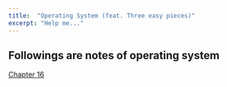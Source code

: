 ```yaml
--- 
title:  "Operating System (feat. Three easy pieces)" 
excerpt: "Help me..."
---
```



## Followings are notes of operating system


<!-- [Chatper 6](Chatper%206%20eb619004b46f41b18d8f36f7e301dafc.md) -->

<!-- [Chatper 7](Chatper%207%207b10f22065ce41e1aac2ae0c0e510c37.md) -->

<!-- [IPC](IPC%2042a8cefe997a46438d5f70b03a4fae3c.md) -->

<!-- [HW 2](HW%202%20b0bcd96b50be47a39e9e47352cf7e8bd.md) -->

<!-- [Chatper 13](Chatper%2013%20a5554fc1364141c88bd91da31832ff5c.md) -->

<!-- [Chapter 15](../_posts\Chapter_15_7ca961e848194c0db9ad5faff30be7ec.md) -->

[Chapter 16](../Chapter-16)

<!-- [Chapter 17](Chapter%2017%206c551db1f931424ab60e2c2506da36dc.md) -->

<!-- [Chapter 18](Chapter%2018%203bc3758402584e069131661de2081483.md) -->

<!-- [Chapter 19](Chapter%2019%205b51ddf80556404c90620eed1a7cfd67.md) -->

<!-- [Chapter 20](Chapter%2020%20beec124d35e4434096e789504e018172.md) -->

<!-- [Paging and Segmenation](Paging%20and%20Segmenation%200cdd68112f3e4a40b150bf9298e31d75.md) -->